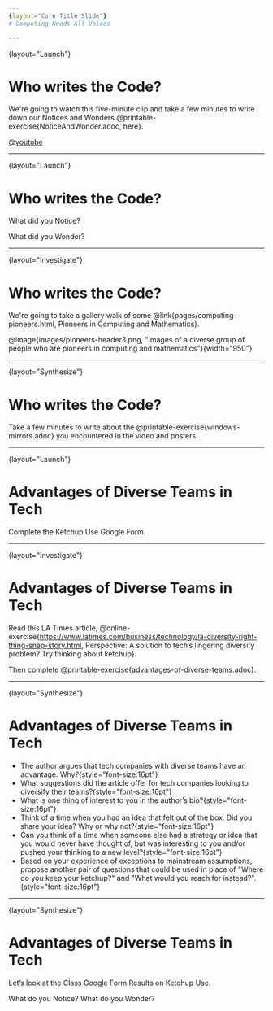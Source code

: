 ```yaml
---
{layout="Core Title Slide"}
# Computing Needs All Voices

---
```

{layout="Launch"}
# Who writes the Code?

We're going to watch this five-minute clip and take a few minutes to write down our Notices and Wonders @printable-exercise{NoticeAndWonder.adoc, here}.

@[youtube](nKIu9yen5nc)

<!--
Pedagogy Note: Notice and Wonder!

This pedagogy has a @link{https://www.learning-space.org/Page/96, rich grounding in literature}, and is used throughout this course. In the "Notice" phase, students are asked to crowd-source their observations. No observation is too small or too silly! By listening to other students' observations, students may find themselves taking a closer look. The "Wonder" phase involves students raising questions, but they must also explain the context for those questions. Sharon Hessney (moderator for the NYTimes excellent @link{https://www.nytimes.com/column/whats-going-on-in-this-graph, What's going on in this Graph?} activity) sometimes calls this "what do you wonder...and *why*?". Both of these phases should be done in groups or as a whole class, with adequate time given to each.
-->

---
{layout="Launch"}
# Who writes the Code?

What did you Notice?

What did you Wonder? 

---
{layout="Investigate"}
# Who writes the Code?

We're going to take a gallery walk of some @link{pages/computing-pioneers.html, Pioneers in Computing and Mathematics}.

@image{images/pioneers-header3.png, "Images of a diverse group of people who are pioneers in computing and mathematics"}{width="950"}

<!--To do a gallery walk, you will need to print and hang posters of @link{pages/computing-pioneers.html, Pioneers in Computing and Mathematics}. If you aren't doing a gallery walk, decide on another format for engaging students with these pioneers.
-->

---
{layout="Synthesize"}
# Who writes the Code?

Take a few minutes to write about the @printable-exercise{windows-mirrors.adoc} you encountered in the video and posters.



---
{layout="Launch"}
# Advantages of Diverse Teams in Tech

Complete the Ketchup Use Google Form.

<!--
  In order to use this slide with your students, you’ll need to make a copy of this form and add the link to this slide https://docs.google.com/forms/d/16tCvWZmTvHrztrVvQeInusQovwoK61WLsg3OTV0VIwg/copy
-->

---
{layout="Investigate"}
# Advantages of Diverse Teams in Tech

Read this LA Times article, @online-exercise{https://www.latimes.com/business/technology/la-diversity-right-thing-snap-story.html, Perspective: A solution to tech’s lingering diversity problem? Try thinking about ketchup}.

Then complete @printable-exercise{advantages-of-diverse-teams.adoc}.

---
{layout="Synthesize"}
# Advantages of Diverse Teams in Tech

* The author argues that tech companies with diverse teams have an advantage. Why?{style="font-size:16pt"}
* What suggestions did the article offer for tech companies looking to diversify their teams?{style="font-size:16pt"}
* What is one thing of interest to you in the author’s bio?{style="font-size:16pt"}
* Think of a time when you had an idea that felt out of the box. Did you share your idea? Why or why not?{style="font-size:16pt"}
* Can you think of a time when someone else had a strategy or idea that you would never have thought of, but was interesting to you and/or pushed your thinking to a new level?{style="font-size:16pt"}
* Based on your experience of exceptions to mainstream assumptions, propose another pair of questions that could be used in place of "Where do you keep your ketchup?" and "What would you reach for instead?".{style="font-size:16pt"}

---
{layout="Synthesize"}
# Advantages of Diverse Teams in Tech

Let’s look at the Class Google Form Results on Ketchup Use. 

What do you Notice?
What do you Wonder?


